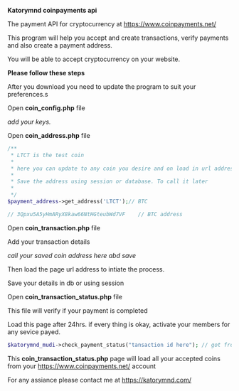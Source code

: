 **Katorymnd coinpayments  api**

The payment API for cryptocurrency at https://www.coinpayments.net/

This program will help you accept and create transactions, verify payments and also create a payment address.

You will be able to accept cryptocurrency on your website.

**Please follow these steps** 

After you download you need to update the program to suit your preferences.s

Open **coin_config.php** file

*add your keys.*

Open **coin_address.php** file

```PHP
/**
 * LTCT is the test coin 
 * 
 * here you can update to any coin you desire and on load in url address you will get a payment address for your coin
 * 
 * Save the address using session or database. To call it later
 * 
 */
$payment_address->get_address('LTCT');// BTC

// 3Qpxu5A5yHmARyX8kaw66NtHGteubWd7VF    // BTC address
```


Open **coin_transaction.php** file

Add your transaction details

*call your saved coin address here abd save*

Then load the page url address to intiate the process.

Save your details in db or using session

Open **coin_transaction_status.php** file

This file will verify if your payment is completed

Load this page after 24hrs. if every thing is okay, activate your members for any sevice payed.

```PHP 
$katorymnd_mudi->check_payment_status("tansaction id here"); // got from session or db

```

This **coin_transaction_status.php** page will load all your accepted coins from your https://www.coinpayments.net/ account


For any assiance please contact me at https://katorymnd.com/
